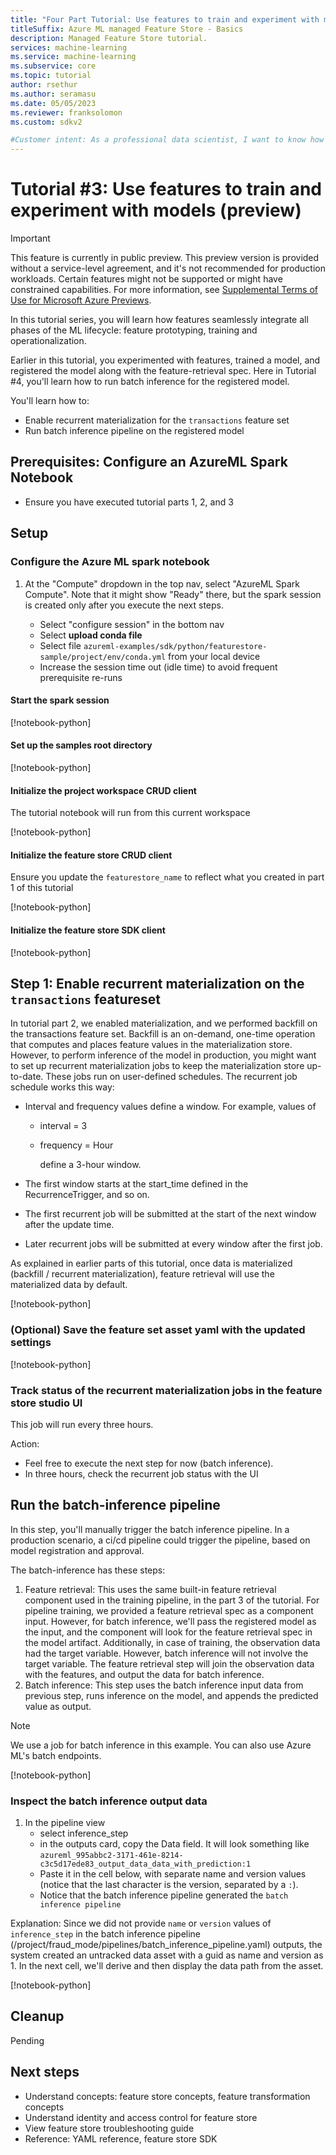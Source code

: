 ```yaml
---
title: "Four Part Tutorial: Use features to train and experiment with models (preview)"
titleSuffix: Azure ML managed Feature Store - Basics
description: Managed Feature Store tutorial. 
services: machine-learning
ms.service: machine-learning
ms.subservice: core
ms.topic: tutorial
author: rsethur
ms.author: seramasu
ms.date: 05/05/2023
ms.reviewer: franksolomon
ms.custom: sdkv2

#Customer intent: As a professional data scientist, I want to know how to build and deploy a model with Azure Machine Learning by using Python in a Jupyter Notebook.
---
```


# Tutorial #3: Use features to train and experiment with models (preview)

> [!IMPORTANT]
> This feature is currently in public preview. This preview version is provided without a service-level agreement, and it's not recommended for production workloads. Certain features might not be supported or might have constrained capabilities. For more information, see [Supplemental Terms of Use for Microsoft Azure Previews](https://azure.microsoft.com/support/legal/preview-supplemental-terms/).

In this tutorial series, you will learn how features seamlessly integrate all phases of the ML lifecycle: feature prototyping, training and operationalization.

Earlier in this tutorial, you experimented with features, trained a model, and registered the model along with the feature-retrieval spec. Here in Tutorial #4, you'll learn how to run batch inference for the registered model.

You'll learn how to:

* Enable recurrent materialization for the `transactions` feature set
* Run batch inference pipeline on the registered model

## Prerequisites: Configure an AzureML Spark Notebook

- Ensure you have executed tutorial parts 1, 2, and 3

## Setup

### Configure the Azure ML spark notebook

1. At the "Compute" dropdown in the top nav, select "AzureML Spark Compute". Note that it might show "Ready" there, but the spark session is created only after you execute the next steps.

      * Select "configure session" in the bottom nav
      * Select **upload conda file**
      * Select file `azureml-examples/sdk/python/featurestore-sample/project/env/conda.yml` from your local device
      * Increase the session time out (idle time) to avoid frequent prerequisite re-runs

#### Start the spark session

[!notebook-python[](~/azureml-examples-featurestore/sdk/python/featurestore_sample/notebooks/sdk_only/4.%20batch_inference.ipynb?name=start-spark-session)]

#### Set up the samples root directory

[!notebook-python[](~/azureml-examples-featurestore/sdk/python/featurestore_sample/notebooks/sdk_only/4.%20batch_inference.ipynb?name=root-dir)]

#### Initialize the project workspace CRUD client

The tutorial notebook will run from this current workspace

[!notebook-python[](~/azureml-examples-featurestore/sdk/python/featurestore_sample/notebooks/sdk_only/4.%20batch_inference.ipynb?name=init-ws-crud-client)]

#### Initialize the feature store CRUD client

Ensure you update the `featurestore_name` to reflect what you created in part 1 of this tutorial

[!notebook-python[](~/azureml-examples-featurestore/sdk/python/featurestore_sample/notebooks/sdk_only/4.%20batch_inference.ipynb?name=init-fs-crud-client)]

#### Initialize the feature store SDK client

[!notebook-python[](~/azureml-examples-featurestore/sdk/python/featurestore_sample/notebooks/sdk_only/4.%20batch_inference.ipynb?name=init-fs-core-sdk)]

## Step 1: Enable recurrent materialization on the `transactions` featureset

In tutorial part 2, we enabled materialization, and we performed backfill on the transactions feature set. Backfill is an on-demand, one-time operation that computes and places feature values in the materialization store. However, to perform inference of the model in production, you might want to set up recurrent materialization jobs to keep the materialization store up-to-date. These jobs run on user-defined schedules. The recurrent job schedule works this way:

* Interval and frequency values define a window. For example, values of

  * interval = 3
  * frequency = Hour

    define a 3-hour window.

* The first window starts at the start_time defined in the RecurrenceTrigger, and so on.
* The first recurrent job will be submitted at the start of the next window after the update time.
* Later recurrent jobs will be submitted at every window after the first job.

As explained in earlier parts of this tutorial, once data is materialized (backfill / recurrent materialization), feature retrieval will use the materialized data by default.

[!notebook-python[](~/azureml-examples-featurestore/sdk/python/featurestore_sample/notebooks/sdk_only/4.%20batch_inference.ipynb?name=enable-recurrent-mat-txns-fset)]

### (Optional) Save the feature set asset yaml with the updated settings

[!notebook-python[](~/azureml-examples-featurestore/sdk/python/featurestore_sample/notebooks/sdk_only/4.%20batch_inference.ipynb?name=dump-txn-fset-with-mat-yaml)]

### Track status of the recurrent materialization jobs in the feature store studio UI

This job will run every three hours.

Action:

* Feel free to execute the next step for now (batch inference).
* In three hours, check the recurrent job status with the UI

## Run the batch-inference pipeline

In this step, you'll manually trigger the batch inference pipeline. In a production scenario, a ci/cd pipeline could trigger the pipeline, based on model registration and approval.

The batch-inference has these steps:

1. Feature retrieval: This uses the same built-in feature retrieval component used in the training pipeline, in the part 3 of the tutorial. For pipeline training, we provided a feature retrieval spec as a component input. However, for batch inference, we'll pass the registered model as the input, and the component will look for the feature retrieval spec in the model artifact. Additionally, in case of training, the observation data had the target variable. However, batch inference will not involve the target variable. The feature retrieval step will join the observation data with the features, and output the data for batch inference.
1. Batch inference: This step uses the batch inference input data from previous step, runs inference on the model, and appends the predicted value as output.

> [!Note]
> We use a job for batch inference in this example. You can also use Azure ML's batch endpoints.

[!notebook-python[](~/azureml-examples-featurestore/sdk/python/featurestore_sample/notebooks/sdk_only/4.%20batch_inference.ipynb?name=run-batch-inf-pipeline)]

### Inspect the batch inference output data

1. In the pipeline view
   * select inference_step
   * in the outputs card, copy the Data field. It will look something like `azureml_995abbc2-3171-461e-8214-c3c5d17ede83_output_data_data_with_prediction:1`
   * Paste it in the cell below, with separate name and version values (notice that the last character is the version, separated by a `:`).
   * Notice that the batch inference pipeline generated the `batch inference pipeline`

Explanation: Since we did not provide `name` or `version` values of `inference_step` in the batch inference pipeline (/project/fraud_mode/pipelines/batch_inference_pipeline.yaml) outputs, the system created an untracked data asset with a guid as name and version as 1. In the next cell, we'll derive and then display the data path from the asset.

[!notebook-python[](~/azureml-examples-featurestore/sdk/python/featurestore_sample/notebooks/sdk_only/4.%20batch_inference.ipynb?name=inspect-batch-inf-output-data)]

## Cleanup

Pending

## Next steps

* Understand concepts: feature store concepts, feature transformation concepts
* Understand identity and access control for feature store
* View feature store troubleshooting guide
* Reference: YAML reference, feature store SDK